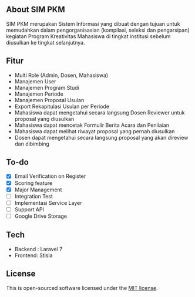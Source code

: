## About SIM PKM

SIM PKM merupakan Sistem Informasi yang dibuat dengan tujuan untuk memudahkan dalam pengorganisasian (kompilasi, seleksi dan pengarsipan) kegiatan Program Kreativitas Mahasiswa di tingkat institusi sebelum diusulkan ke tingkat selanjutnya.

## Fitur

- Multi Role (Admin, Dosen, Mahasiswa)
- Manajemen User
- Manajemen Program Studi
- Manajemen Periode
- Manajemen Proposal Usulan
- Export Rekapitulasi Usulan per Periode
- Mahasiswa dapat mengetahui secara langsung Dosen Reviewer untuk proposal yang diusulkan 
- Mahasiswa dapat mencetak Formulir Berita Acara dan Penilaian
- Mahasiswa dapat melihat riwayat proposal yang pernah diusulkan
- Dosen dapat mengetahui secara langsung proposal yang akan direview dan dibimbing

## To-do

- [x] Email Verification on Register
- [x] Scoring feature
- [x] Major Management
- [ ] Integration Test
- [ ] Implementasi Service Layer
- [ ] Support API
- [ ] Google Drive Storage

## Tech

- Backend : Laravel 7
- Frontend: Stisla 

## License

This is open-sourced software licensed under the [MIT license](https://opensource.org/licenses/MIT).
